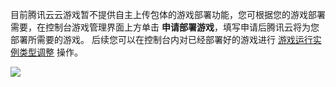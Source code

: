 目前腾讯云云游戏暂不提供自主上传包体的游戏部署功能，您可根据您的游戏部署需要，在控制台游戏管理界面上方单击 **申请部署游戏**，填写申请后腾讯云将为您部署所需要的游戏。 后续您可以在控制台内对已经部署好的游戏进行 [游戏运行实例类型调整](https://cloud.tencent.com/document/product/1162/46273) 操作。

![](https://qcloudimg.tencent-cloud.cn/raw/5df3d76abe11f1d1ecab26f7268914d8.png)
